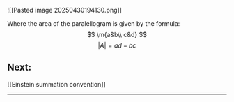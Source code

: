 ![[Pasted image 20250430194130.png]]

Where the area of the paralellogram is given by the formula:
$$
\m{a&b\\ c&d}
$$
$$
|A| = ad - bc
 $$
## Next:
[[Einstein summation convention]]
 ___